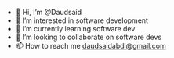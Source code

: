 - 👋 Hi, I’m @Daudsaid
- 👀 I’m interested in software development
- 🌱 I’m currently learning software dev
- 💞️ I’m looking to collaborate on software devs
- 📫 How to reach me daudsaidabdi@gmail.com

<!---
Daudsaid/Daudsaid is a ✨ special ✨ repository because its `README.md` (this file) appears on your GitHub profile.
You can click the Preview link to take a look at your changes.
--->
